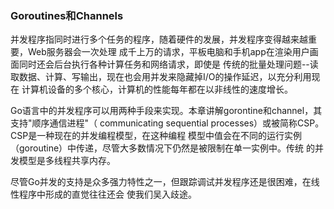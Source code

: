 
### Goroutines和Channels

并发程序指同时进行多个任务的程序，随着硬件的发展，并发程序变得越来越重要，Web服务器会一次处理
成千上万的请求，平板电脑和手机app在渲染用户画面同时还会后台执行各种计算任务和网络请求，即使是
传统的批量处理问题--读取数据、计算、写输出，现在也会用并发来隐藏掉I/O的操作延迟，以充分利用现在
计算机设备的多个核心，计算机的性能每年都在以非线性的速度增长。

Go语言中的并发程序可以用两种手段来实现。本章讲解gorontine和channel，其支持"顺序通信进程"（
communicating sequential processes）或被简称CSP。CSP是一种现在的并发编程模型，在这种编程
模型中值会在不同的运行实例（goroutine）中传递，尽管大多数情况下仍然是被限制在单一实例中。传统
的并发模型是多线程共享内存。

尽管Go并发的支持是众多强力特性之一，但跟踪调试并发程序还是很困难，在线性程序中形成的直觉往往还会
使我们吴入歧途。




















